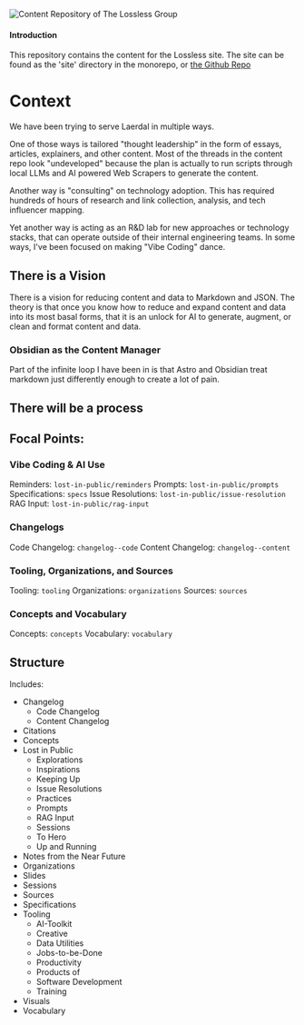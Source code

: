 ![Content Repository of The Lossless Group](https://i.imgur.com/KY16xYu.png)

#### Introduction

This repository contains the content for the Lossless site.  The site can be found as the 'site' directory in the monorepo, or [the Github Repo](https://github.com/lossless-group/lossless-site.git)

# Context
We have been trying to serve Laerdal in multiple ways. 

One of those ways is tailored "thought leadership" in the form of essays, articles, explainers, and other content. Most of the threads in the content repo look "undeveloped" because the plan is actually to run scripts through local LLMs and AI powered Web Scrapers to generate the content.  

Another way is "consulting" on technology adoption.  This has required hundreds of hours of research and link collection, analysis, and tech influencer mapping.  

Yet another way is acting as an R&D lab for new approaches or technology stacks, that can operate outside of their internal engineering teams. In some ways, I've been focused on making "Vibe Coding" dance. 

## There is a Vision
There is a vision for reducing content and data to Markdown and JSON. The theory is that once you know how to reduce and expand content and data into its most basal forms, that it is an unlock for AI to generate, augment, or clean and format content and data. 

### Obsidian as the Content Manager
Part of the infinite loop I have been in is that Astro and Obsidian treat markdown just differently enough to create a lot of pain.

## There will be a process


## Focal Points:

### Vibe Coding & AI Use
Reminders: `lost-in-public/reminders`
Prompts: `lost-in-public/prompts`
Specifications: `specs`
Issue Resolutions: `lost-in-public/issue-resolution`
RAG Input: `lost-in-public/rag-input`

### Changelogs
Code Changelog: `changelog--code`
Content Changelog: `changelog--content`

### Tooling, Organizations, and Sources
Tooling: `tooling`
Organizations: `organizations`
Sources: `sources`

### Concepts and Vocabulary
Concepts: `concepts`
Vocabulary: `vocabulary`


## Structure

Includes:

- Changelog
   - Code Changelog
   - Content Changelog
- Citations
- Concepts
- Lost in Public
   - Explorations
   - Inspirations
   - Keeping Up
   - Issue Resolutions
   - Practices
   - Prompts
   - RAG Input
   - Sessions
   - To Hero
   - Up and Running
- Notes from the Near Future
- Organizations
- Slides
- Sessions
- Sources
- Specifications
- Tooling
   - AI-Toolkit
   - Creative
   - Data Utilities
   - Jobs-to-be-Done
   - Productivity
   - Products of
   - Software Development
   - Training
- Visuals
- Vocabulary